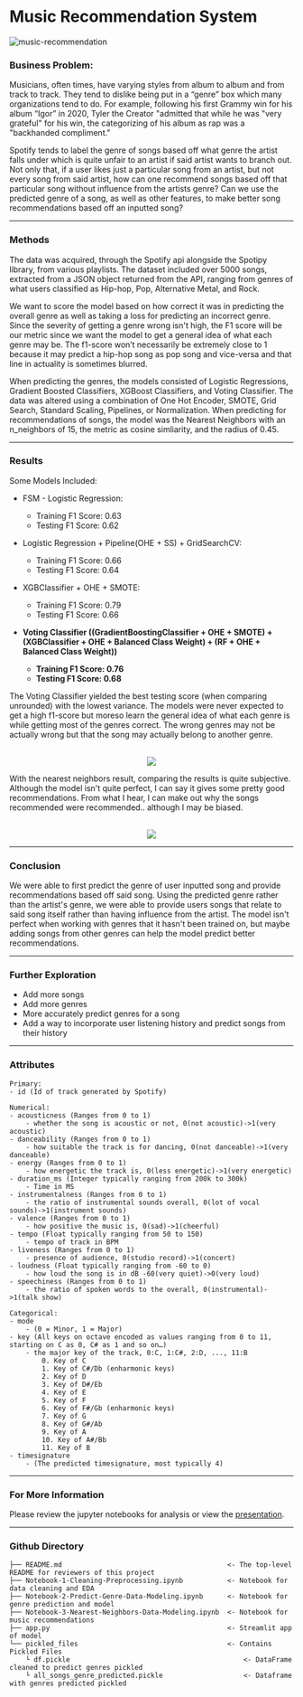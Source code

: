 # Music Recommendation System
![music-recommendation](https://user-images.githubusercontent.com/38678270/127258075-efe394e4-0e29-4e23-a9f8-ca8b6fce4353.jpeg)

### Business Problem:

Musicians, often times, have varying styles from album to album and from track to track. They tend to dislike  being put in a “genre” box which many organizations tend to do. For example, following his first Grammy win for his album “Igor” in 2020, Tyler the Creator "admitted that while he was "very grateful" for his win, the categorizing of his album as rap was a "backhanded compliment." 

Spotify tends to label the genre of songs based off what genre the artist falls under which is quite unfair to an artist if said artist wants to branch out. Not only that, if a user likes just a particular song from an artist, but not every song from said artist, how can one recommend songs based off that particular song without influence from the artists genre? Can we use the predicted genre of a song, as well as other features, to make better song recommendations based off an inputted song?

---
### Methods
The data was acquired, through the Spotify api alongside the Spotipy library, from various playlists. The dataset included over 5000 songs, extracted from a JSON object returned from the API, ranging from genres of what users classified as Hip-hop, Pop, Alternative Metal, and Rock. 

We want to score the model based on how correct it was in predicting the overall genre as well as taking a loss for predicting an incorrect genre. Since the severity of getting a genre wrong isn't high, the F1 score will be our metric since we want the model to get a general idea of what each genre may be. The f1-score won’t necessarily be extremely close to 1 because it may predict a hip-hop song as pop song and vice-versa and that line in actuality is sometimes blurred.  

When predicting the genres, the models consisted of Logistic Regressions, Gradient Boosted Classifiers, XGBoost Classifiers, and Voting Classifier. The data was altered using a combination of One Hot Encoder, SMOTE, Grid Search, Standard Scaling, Pipelines, or Normalization. When predicting for recommendations of songs, the model was the Nearest Neighbors with an n_neighbors of 15, the metric as cosine simliarity, and the radius of 0.45. 

---
### Results

Some Models Included: 
- FSM - Logistic Regression:
  - Training F1 Score:  0.63
  - Testing F1 Score:   0.62
 
- Logistic Regression + Pipeline(OHE + SS) + GridSearchCV:
  - Training F1 Score:  0.66
  - Testing F1 Score:   0.64

- XGBClassifier + OHE + SMOTE: 
  - Training F1 Score:  0.79
  - Testing F1 Score:   0.66
  
- **Voting Classifier ((GradientBoostingClassifier + OHE + SMOTE) + (XGBClassifier + OHE + Balanced Class Weight) + (RF + OHE + Balanced Class Weight))**
  - **Training F1 Score: 0.76**
  - **Testing F1 Score: 0.68**

The Voting Classifier yielded the best testing score (when comparing unrounded) with the lowest variance. The models were never expected to get a high f1-score but moreso learn the general idea of what each genre is while getting most of the genres correct. The wrong genres may not be actually wrong but that the song may actually belong to another genre. 
<br><br>

<p align="center">
  <img  src="https://user-images.githubusercontent.com/38678270/127418162-047cc5ae-779f-43f8-9e22-100482aa9a36.png">
</p>

With the nearest neighbors result, comparing the results is quite subjective. Although the model isn't quite perfect, I can say it gives some pretty good recommendations. From what I hear, I can make out why the songs recommended were recommended.. although I may be biased. <br><br>
<p align="center">
  <img  src="https://user-images.githubusercontent.com/38678270/127254200-9c07bb0e-7cf7-47b7-9c4d-e654a9df354b.png">
</p>

---
### Conclusion
We were able to first predict the genre of user inputted song and provide recommendations based off said song. Using the predicted genre rather than the artist's genre, we were able to provide users songs that relate to said song itself rather than having influence from the artist. The model isn't perfect when working with genres that it hasn't been trained on, but maybe adding songs from other genres can help the model predict better recommendations. 

---
### Further Exploration
  - Add more songs
  - Add more genres
  - More accurately predict genres for a song
  - Add a way to incorporate user listening history and predict songs from their history
---
### Attributes

    Primary:
    - id (Id of track generated by Spotify)

    Numerical:
    - acousticness (Ranges from 0 to 1)
        - whether the song is acoustic or not, 0(not acoustic)->1(very acoustic)
    - danceability (Ranges from 0 to 1)
        - how suitable the track is for dancing, 0(not danceable)->1(very danceable)
    - energy (Ranges from 0 to 1)
        - how energetic the track is, 0(less energetic)->1(very energetic)
    - duration_ms (Integer typically ranging from 200k to 300k)
        - Time in MS
    - instrumentalness (Ranges from 0 to 1)
        - the ratio of instrumental sounds overall, 0(lot of vocal sounds)->1(instrument sounds)
    - valence (Ranges from 0 to 1)
        - how positive the music is, 0(sad)->1(cheerful)
    - tempo (Float typically ranging from 50 to 150)
        - tempo of track in BPM
    - liveness (Ranges from 0 to 1)
        - presence of audience, 0(studio record)->1(concert)
    - loudness (Float typically ranging from -60 to 0)
        - how loud the song is in dB -60(very quiet)->0(very loud)
    - speechiness (Ranges from 0 to 1)
        - the ratio of spoken words to the overall, 0(instrumental)->1(talk show)

    Categorical:
    - mode 
        - (0 = Minor, 1 = Major)
    - key (All keys on octave encoded as values ranging from 0 to 11, starting on C as 0, C# as 1 and so on…)
        - the major key of the track, 0:C, 1:C#, 2:D, ..., 11:B
            0. Key of C
            1. Key of C#/Db (enharmonic keys)
            2. Key of D
            3. Key of D#/Eb
            4. Key of E
            5. Key of F
            6. Key of F#/Gb (enharmonic keys)
            7. Key of G
            8. Key of G#/Ab
            9. Key of A
            10. Key of A#/Bb
            11. Key of B
    - timesignature 
        - (The predicted timesignature, most typically 4)
---
### For More Information

Please review the jupyter notebooks for analysis or view the [presentation](https://docs.google.com/presentation/d/1OVD3tPFMMoHLEK7HiTFsT0MCqxPxAglEr43XIT2fQG0/edit?usp=sharing).

---
### Github Directory


    ├── README.md                                         <- The top-level README for reviewers of this project
    ├── Notebook-1-Cleaning-Preprocessing.ipynb           <- Notebook for data cleaning and EDA
    ├── Notebook-2-Predict-Genre-Data-Modeling.ipynb      <- Notebook for genre prediction and model
    ├── Notebook-3-Nearest-Neighbors-Data-Modeling.ipynb  <- Notebook for music recommendations
    ├── app.py                                            <- Streamlit app of model
    └── pickled_files                                     <- Contains Pickled Files
        └ df.pickle                                           <- DataFrame cleaned to predict genres pickled
        └ all_songs_genre_predicted.pickle                    <- Dataframe with genres predicted pickled
        

